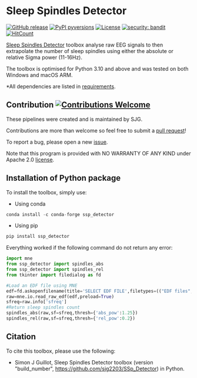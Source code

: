 # Sleep Spindles Detector

[![GitHub release](https://img.shields.io/github/release/sjg2203/SSp_Detector-orange)](https://github.com/sjg2203/SSp_Detector/releases)
[![PyPI pyversions](https://img.shields.io/pypi/pyversions/SSp_Detector.svg)](https://pypi.python.org/pypi/SSp_Detector)
[![License](https://img.shields.io/badge/License-Apache_2.0-blue.svg)](https://github.com/sjg2203/SSp_Detector/blob/main/LICENSE)
[![security: bandit](https://img.shields.io/badge/security-bandit-yellow.svg)](https://github.com/PyCQA/bandit)
[![HitCount](https://hits.dwyl.com/sjg2203/SSp_Detector.svg)](https://hits.dwyl.com/sjg2203/SSp_Detector)

[Sleep Spindles Detector](https://github.com/sjg2203/SSp_Detector) toolbox analyse raw EEG signals to then extrapolate the number of sleep spindles using either the absolute or relative Sigma power (11-16Hz).

The toolbox is optimised for Python 3.10 and above and was tested on both Windows and macOS ARM.

*All dependencies are listed in [requirements](requirements.txt).

## Contribution [![Contributions Welcome](https://img.shields.io/badge/contributions-welcome-brightgreen.svg?style=flat)](https://github.com/sjg2203/SSp_Detector/issues)

These pipelines were created and is maintained by SJG.

Contributions are more than welcome so feel free to submit a [pull request](https://github.com/sjg2203/SSp_Detector/pulls)!

To report a bug, please open a new [issue](https://github.com/sjg2203/SSp_Detector/issues).

Note that this program is provided with NO WARRANTY OF ANY KIND under Apache 2.0 [license](LICENSE).


## Installation of Python package
To install the toolbox, simply use:

- Using conda

```python
conda install -c conda-forge ssp_detector
```

- Using pip

```python
pip install ssp_detector
```

Everything worked if the following command do not return any error:

```python
import mne
from ssp_detector import spindles_abs
from ssp_detector import spindles_rel
from tkinter import filedialog as fd

#Load an EDF file using MNE
edf=fd.askopenfilename(title='SELECT EDF FILE',filetypes=(("EDF files","*.edf"),("all files","*.*")))
raw=mne.io.read_raw_edf(edf,preload=True)
sfreq=raw.info['sfreq']
#Return sleep spindles count
spindles_abs(raw,sf=sfreq,thresh={'abs_pow':1.25})
spindles_rel(raw,sf=sfreq,thresh={'rel_pow':0.2})
```

## Citation

To cite this toolbox, please use the following:

 - Simon J Guillot, Sleep Spindles Detector toolbox (version "build_number", https://github.com/sjg2203/SSp_Detector) in Python.
